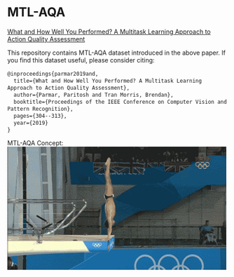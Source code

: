 # MTL-AQA
[What and How Well You Performed? A Multitask Learning Approach to Action Quality Assessment](https://arxiv.org/abs/1904.04346)

This repository contains MTL-AQA dataset introduced in the above paper. If you find this dataset useful, please consider citing:
```
@inproceedings{parmar2019and,
  title={What and How Well You Performed? A Multitask Learning Approach to Action Quality Assessment},
  author={Parmar, Paritosh and Tran Morris, Brendan},
  booktitle={Proceedings of the IEEE Conference on Computer Vision and Pattern Recognition},
  pages={304--313},
  year={2019}
}
```

MTL-AQA Concept:
![Alt text](diving_sample.gif?raw=true)

